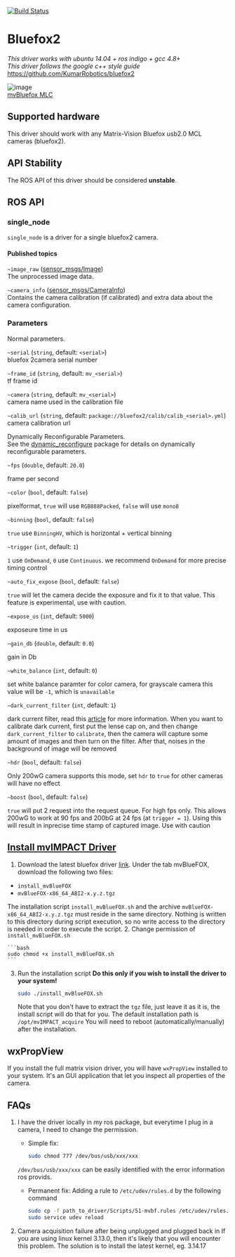 [![Build Status](https://travis-ci.org/KumarRobotics/bluefox2.svg?branch=master)](https://travis-ci.org/KumarRobotics/bluefox2)

# Bluefox2
*This driver works with ubuntu 14.04 + ros indigo + gcc 4.8+*  
*This driver follows the google c++ style guide*  
https://github.com/KumarRobotics/bluefox2

![image](http://i.imgur.com/89Bb1hR.png)  
[mvBluefox MLC](http://www.matrix-vision.com/USB2.0-single-board-camera-mvbluefox-mlc.html)

## Supported hardware
This driver should work with any Matrix-Vision Bluefox usb2.0 MCL cameras (bluefox2).

## API Stability
The ROS API of this driver should be considered **unstable**.

## ROS API

### single_node

`single_node` is a driver for a single bluefox2 camera.

#### Published topics

`~image_raw` ([sensor_msgs/Image](http://docs.ros.org/api/sensor_msgs/html/msg/Image.html))  
    The unprocessed image data.

`~camera_info` ([sensor_msgs/CameraInfo](http://docs.ros.org/api/sensor_msgs/html/msg/CameraInfo.html))  
Contains the camera calibration (if calibrated) and extra data about the camera configuration.

### Parameters

Normal parameters.

`~serial` (`string`, default: `<serial>`)  
    bluefox 2camera serial number

`~frame_id` (`string`, default: `mv_<serial>`)  
    tf frame id

`~camera` (`string`, default: `mv_<serial>`)  
    camera name used in the calibration file

`~calib_url` (`string`, default: `package://bluefox2/calib/calib_<serial>.yml`)  
    camera calibration url

Dynamically Reconfigurable Parameters.  
See the [dynamic_reconfigure](http://wiki.ros.org/dynamic_reconfigure) package for details on dynamically reconfigurable parameters.

`~fps` (`double`, default: `20.0`)

frame per second

`~color` (`bool`, default: `false`)

pixelformat, `true` will use `RGB888Packed`, `false` will use `mono8`

`~binning` (`bool`, default: `false`)

`true` use `BinningHV`, which is horizontal + vertical binning

`~trigger` (`int`, default: `1`)

`1` use `OnDemand`, `0` use `Continuous`. we recommend `OnDemand` for more precise timing control

`~auto_fix_expose` (`bool`, default: `false`)

`true` will let the camera decide the exposure and fix it to that value. This feature is experimental, use with caution.

`~expose_us` (`int`, default: `5000`)

exposeure time in us

`~gain_db` (`double`, default: `0.0`)

gain in Db

`~white_balance` (`int`, default: `0`)

set white balance paramter for color camera, for grayscale camera this value will be `-1`, which is `unavailable`
    
`~dark_current_filter` (`int`, default: `1`)

dark current filter, read this [article](http://www.photonics.com/Article.aspx?AID=44298) for more information. When you want to calibrate dark current, first put the lense cap on, and then change `dark_current_filter` to `calibrate`, then the camera will capture some amount of images and then turn on the filter. After that, noises in the background of image will be removed

`~hdr` (`bool`, default: `false`)

Only 200wG camera supports this mode, set `hdr` to `true` for other cameras will have no effect

`~boost` (`bool`, default: `false`)

`true` will put 2 request into the request queue. For high fps only. This allows 200wG to work at 90 fps and 200bG at 24 fps (at `trigger = 1`). Using this will result in inprecise time stamp of captured image. Use with caution


## [Install mvIMPACT Driver](http://www.matrix-vision.com/manuals/mvBlueFOX/mvBF_page_quickstart.html#mvBF_subsubsection_quickstart_linux_software)
1. Download the latest bluefox driver [link](http://www.matrix-vision.com/latest-drivers.html).
Under the tab mvBlueFOX, download the following two files:
  * `install_mvBlueFOX`
  * `mvBlueFOX-x86_64_ABI2-x.y.z.tgz`

  The installation script `install_mvBlueFOX.sh` and the archive `mvBlueFOX-x86_64_ABI2-x.y.z.tgz` must reside in the same directory. Nothing is written to this directory during script execution, so no write access to the directory is needed in order to execute the script.
2. Change permission of `install_mvBlueFOX.sh`

    ```bash
    sudo chmod +x install_mvBlueFOX.sh
    ```

3. Run the installation script
**Do this only if you wish to install the driver to your system!**

    ```bash
    sudo ./install_mvBlueFOX.sh
    ```

    Note that you don't have to extract the ```tgz``` file, just leave it as it is, the install script will do that for you. The default installation path is ```/opt/mvIMPACT_acquire```
    You will need to reboot (automatically/manually) after the installation.


## wxPropView
If you install the full matrix vision driver, you will have `wxPropView` installed to your system. It's an GUI application that let you inspect all properties of the camera.

## FAQs
1. I have the driver locally in my ros package, but everytime I plug in a camera, I need to change the permission.
    * Simple fix:

        ```bash
        sudo chmod 777 /dev/bus/usb/xxx/xxx
        ```

    `/dev/bus/usb/xxx/xxx` can be easily identified with the error information ros provids.

    * Permanent fix:
    Adding a rule to `/etc/udev/rules.d` by the following command

        ```bash
        sudo cp -f path_to_driver/Scripts/51-mvbf.rules /etc/udev/rules.d/
        sudo service udev reload
        ```

2. Camera acquisition failure after being unplugged and plugged back in
If you are using linux kernel 3.13.0, then it's likely that you will encounter this problem.
The solution is to install the latest kernel, eg. 3.14.17
